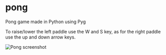 # pong
Pong game made in Python using Pyg

To raise/lower the left paddle use the W and S key, as for the right paddle use the up and down arrow keys.

![Pong screenshot](https://user-images.githubusercontent.com/68373594/219029207-cbd3d44a-9651-4e93-8368-34a96797854a.png)
